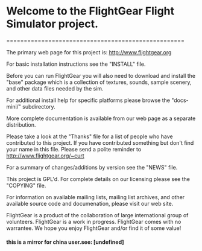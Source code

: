 # Welcome to the FlightGear Flight Simulator project.
===================================================

The primary web page for this project is: http://www.flightgear.org

For basic installation instructions see the "INSTALL" file.

Before you can run FlightGear you will also need to download and
install the "base" package which is a collection of textures, sounds,
sample scenery, and other data files needed by the sim.

For additional install help for specific platforms please browse the
"docs-mini/" subdirectory.

More complete documentation is available from our web page as a
separate distribution.

Please take a look at the "Thanks" file for a list of people who have
contributed to this project.  If you have contributed something but
don't find your name in this file.  Please send a polite reminder to
http://www.flightgear.org/~curt

For a summary of changes/additions by version see the "NEWS" file.

This project is GPL'd.  For complete details on our licensing please
see the "COPYING" file.

For information on available mailing lists, mailing list archives, and
other available source code and documenation, please visit our web
site.

FlightGear is a product of the collaboration of large international
group of volunteers.  FlightGear is a work in progress.  FlightGear
comes with no warrantee.  We hope you enjoy FlightGear and/or find it
of some value!

#### this is a mirror for china user.see: [undefined]
